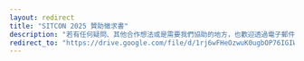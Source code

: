 ```yaml
---
layout: redirect
title: "SITCON 2025 贊助徵求書"
description: "若有任何疑問、其他合作想法或是需要我們協助的地方，也歡迎透過電子郵件 contact@sitcon.org 與我們聯繫。"
redirect_to: "https://drive.google.com/file/d/1rj6wFHeOzwuK0ugbOP76IGIWFXDlvNuC/view"
---
```

